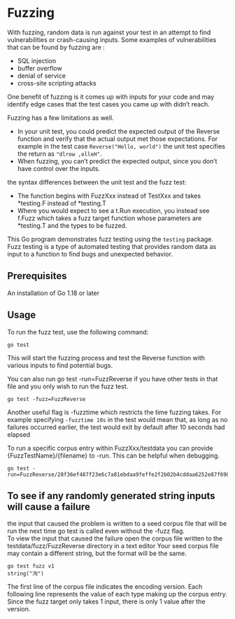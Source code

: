 # Fuzzing

With fuzzing, random data is run against your test in an attempt to find vulnerabilities or crash-causing inputs. Some examples of vulnerabilities that can be found by fuzzing are :
* SQL injection
* buffer overflow
* denial of service
* cross-site scripting attacks

One benefit of fuzzing is it comes up with inputs for your code and may identify edge cases that the test cases you came up with didn’t reach.

Fuzzing has a few limitations as well. 
* In your unit test, you could predict the expected output of the Reverse function and verify that the actual output met those expectations. For example  in the test case `Reverse("Hello, world")` the unit test specifies the return as `"dlrow ,olleH"`.
* When fuzzing, you can’t predict the expected output, since you don’t have control over the inputs.

the syntax differences between the unit test and the fuzz test:
* The function begins with FuzzXxx instead of TestXxx and takes *testing.F instead of *testing.T
* Where you would expect to see a t.Run execution, you instead see f.Fuzz which takes a fuzz target function whose parameters are *testing.T and the types to be fuzzed.

This Go program demonstrates fuzz testing using the `testing` package. Fuzz testing is a type of automated testing that provides random data as input to a function to find bugs and unexpected behavior.

## Prerequisites
An installation of Go 1.18 or later

## Usage

To run the fuzz test, use the following command:
```
go test
```
This will start the fuzzing process and test the Reverse function with various inputs to find potential bugs.

You can also run go test -run=FuzzReverse if you have other tests in that file and you only wish to run the fuzz test.
```
go test -fuzz=FuzzReverse
```

Another useful flag is -fuzztime which restricts the time fuzzing takes. For example specifying `-fuzztime 10s` in the test  would mean that, as long as no failures occurred earlier, the test would exit by default after 10 seconds had elapsed

To run a specific corpus entry within FuzzXxx/testdata  you can provide {FuzzTestName}/{filename} to -run. This can be helpful when debugging.
```
go test -run=FuzzReverse/28f36ef487f23e6c7a81ebdaa9feffe2f2b02b4cddaa6252e87f69863046a5e0
```

## To see if any randomly generated string inputs will cause a failure
the input that caused the problem is written to a seed corpus file that will be run the next time go test is called even without the -fuzz flag. \
To view the input that caused the failure open the corpus file written to the testdata/fuzz/FuzzReverse directory in a text editor Your seed corpus file may contain a different string, but the format will be the same.
```
go test fuzz v1
string("泃")
```
The first line of the corpus file indicates the encoding version. Each following line represents the value of each type making up the corpus entry. Since the fuzz target only takes 1 input, there is only 1 value after the version.